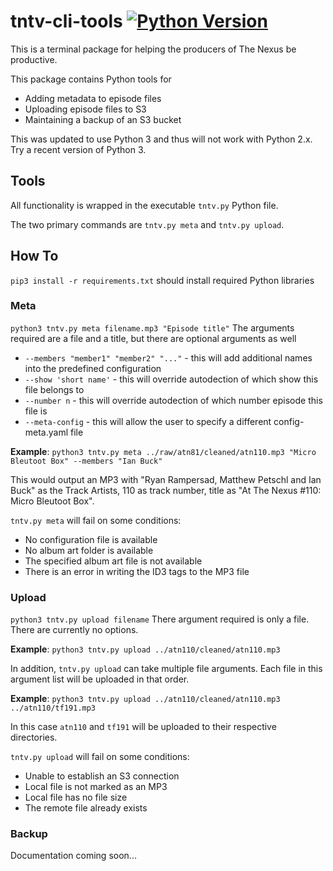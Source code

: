 # tntv-cli-tools [![Python Version](https://img.shields.io/badge/python-3.9+-blue.svg)](https://www.python.org)

This is a terminal package for helping the producers of The Nexus be productive.

This package contains Python tools for

- Adding metadata to episode files
- Uploading episode files to S3
- Maintaining a backup of an S3 bucket

This was updated to use Python 3 and thus will not work with Python 2.x. Try a recent version of Python 3.

## Tools

All functionality is wrapped in the executable `tntv.py` Python file.

The two primary commands are `tntv.py meta` and `tntv.py upload`.

## How To

`pip3 install -r requirements.txt` should install required Python libraries

### Meta

`python3 tntv.py meta filename.mp3 "Episode title"`
The arguments required are a file and a title, but there are optional arguments as well

- `--members "member1" "member2" "..."` - this will add additional names into the predefined configuration
- `--show 'short name'` - this will override autodection of which show this file belongs to
- `--number n` - this will override autodection of which number episode this file is
- `--meta-config` - this will allow the user to specify a different config-meta.yaml file

**Example**: `python3 tntv.py meta ../raw/atn81/cleaned/atn110.mp3 "Micro Bleutoot Box" --members "Ian Buck"`

This would output an MP3 with "Ryan Rampersad, Matthew Petschl and Ian Buck" as the Track Artists, 110 as track number, title as "At The Nexus #110: Micro Bleutoot Box".

`tntv.py meta` will fail on some conditions:

- No configuration file is available
- No album art folder is available
- The specified album art file is not available
- There is an error in writing the ID3 tags to the MP3 file

### Upload

`python3 tntv.py upload filename`
There argument required is only a file. There are currently no options.

**Example**: `python3 tntv.py upload ../atn110/cleaned/atn110.mp3`

In addition, `tntv.py upload` can take multiple file arguments. Each file in this argument list will be uploaded in that order.

**Example**: `python3 tntv.py upload ../atn110/cleaned/atn110.mp3 ../atn110/tf191.mp3`

In this case `atn110` and `tf191` will be uploaded to their respective directories.

`tntv.py upload` will fail on some conditions:

- Unable to establish an S3 connection
- Local file is not marked as an MP3
- Local file has no file size
- The remote file already exists

### Backup

Documentation coming soon...
